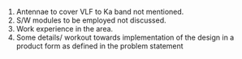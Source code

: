 1) Antennae to cover VLF to Ka band not mentioned. 
2) S/W modules to be employed not discussed. 
3) Work experience in the area.
4) Some details/ workout towards implementation of the design in a product form as defined in the problem statement

